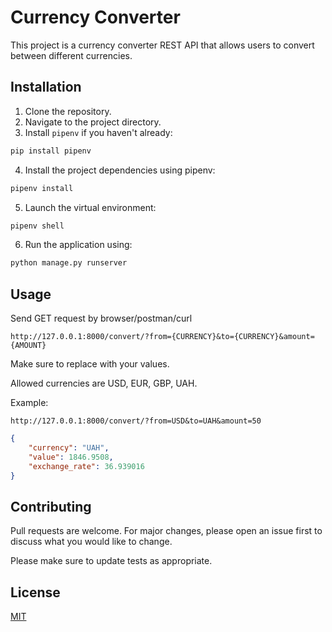 # Currency Converter

This project is a currency converter REST API that allows users to convert between different currencies.

## Installation

1. Clone the repository.
2. Navigate to the project directory.
3. Install `pipenv` if you haven't already:
```bash
pip install pipenv
```
4. Install the project dependencies using pipenv:
```bash
pipenv install
```
5. Launch the virtual environment:
```bash
pipenv shell
```
6. Run the application using:
```bash
python manage.py runserver
```

## Usage

Send GET request by browser/postman/curl 
```shell
http://127.0.0.1:8000/convert/?from={CURRENCY}&to={CURRENCY}&amount={AMOUNT}
```
Make sure to replace with your values.

Allowed currencies are USD, EUR, GBP, UAH.

Example:
```shell
http://127.0.0.1:8000/convert/?from=USD&to=UAH&amount=50
```
```json
{
    "currency": "UAH",
    "value": 1846.9508,
    "exchange_rate": 36.939016
}
```

## Contributing

Pull requests are welcome. For major changes, please open an issue first
to discuss what you would like to change.

Please make sure to update tests as appropriate.

## License

[MIT](https://choosealicense.com/licenses/mit/)
